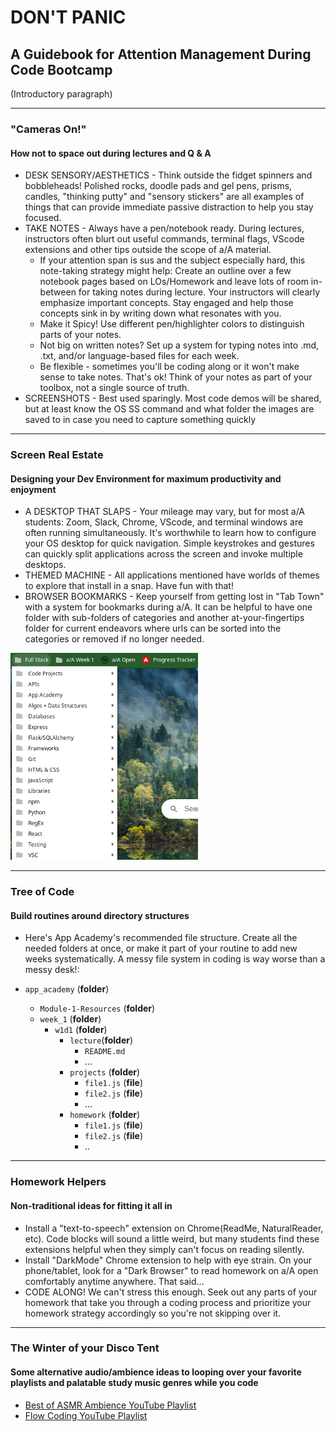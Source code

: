 # DON'T PANIC

## A Guidebook for Attention Management During Code Bootcamp

(Introductory paragraph)
___

### "Cameras On!"

#### How not to space out during lectures and Q & A

- DESK SENSORY/AESTHETICS - Think outside the fidget spinners and bobbleheads! Polished rocks, doodle pads and gel pens, prisms, candles, "thinking putty" and "sensory stickers" are all examples of things that can provide immediate passive distraction to help you stay focused.
- TAKE NOTES - Always have a pen/notebook ready. During lectures, instructors often blurt out useful commands, terminal flags, VScode extensions and other tips outside the scope of a/A material.
  - If your attention span is sus and the subject especially hard, this note-taking strategy might help: Create an outline over a few notebook pages based on LOs/Homework and leave lots of room in-between for taking notes during lecture. Your instructors will clearly emphasize important concepts. Stay engaged and help those concepts sink in by writing down what resonates with you.
  - Make it Spicy! Use different pen/highlighter colors to distinguish parts of your notes.
  - Not big on written notes? Set up a system for typing notes into .md, .txt, and/or language-based files for each week.
  - Be flexible - sometimes you'll be coding along or it won't make sense to take notes. That's ok! Think of your notes as part of your toolbox, not a single source of truth.
- SCREENSHOTS - Best used sparingly. Most code demos will be shared, but at least know the OS SS command and what folder the images are saved to in case you need to capture something quickly

___

### Screen Real Estate

#### Designing your Dev Environment for maximum productivity and enjoyment

- A DESKTOP THAT SLAPS - Your mileage may vary, but for most a/A students: Zoom, Slack, Chrome, VScode, and terminal windows are often running simultaneously. It's worthwhile to learn how to configure your OS desktop for quick navigation. Simple keystrokes and gestures can quickly split applications across the screen and invoke multiple desktops.
- THEMED MACHINE - All applications mentioned have worlds of themes to explore that install in a snap. Have fun with that!
- BROWSER BOOKMARKS - Keep yourself from getting lost in "Tab Town" with a system for bookmarks during a/A. It can be helpful to have one folder with sub-folders of categories and another at-your-fingertips folder for current endeavors where urls can be sorted into the categories or removed if no longer needed.

![Bookmarks Example](./bookmarks.png "Bookmarks Example")
___

### Tree of Code

#### Build routines around directory structures

- Here's App Academy's recommended file structure. Create all the needed folders at once, or make it part of your routine to add new weeks systematically. A messy file system in coding is way worse than a messy desk!:

- `app_academy` (**folder**)
  - `Module-1-Resources` (**folder**)
  - `week_1` (**folder**)
    - `w1d1` (**folder**)
      - `lecture`(**folder**)
        - `README.md`
        - ...
      - `projects` (**folder**)
        - `file1.js` (**file**)
        - `file2.js` (**file**)
        - ...
      - `homework` (**folder**)
        - `file1.js` (**file**)
        - `file2.js` (**file**)
        - ..

___

### Homework Helpers

#### Non-traditional ideas for fitting it all in

- Install a "text-to-speech" extension on Chrome(ReadMe, NaturalReader, etc). Code blocks will sound a little weird, but many students find these extensions helpful when they simply can't focus on reading silently.
- Install "DarkMode" Chrome extension to help with eye strain. On your phone/tablet, look for a "Dark Browser" to read homework on a/A open comfortably anytime anywhere. That said...
- CODE ALONG! We can't stress this enough. Seek out any parts of your homework that take you through a coding process and prioritize your homework strategy accordingly so you're not skipping over it.

___

### The Winter of your Disco Tent

#### Some alternative audio/ambience ideas to looping over your favorite playlists and palatable study music genres while you code

- [Best of ASMR Ambience YouTube Playlist](https://www.youtube.com/playlist?list=PLbHKQRU4EeQY3YKtOMMmVtkIOadBSXbzD)
- [Flow Coding YouTube Playlist](https://youtube.com/playlist?list=PLbHKQRU4EeQain9SvySK83azPxbOItY__)

